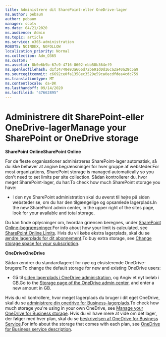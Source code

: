 ```yaml
---
title: Administrere dit SharePoint-eller OneDrive-lager
ms.author: pebaum
author: pebaum
manager: scotv
ms.date: 04/21/2020
ms.audience: Admin
ms.topic: article
ms.service: o365-administration
ROBOTS: NOINDEX, NOFOLLOW
localization_priority: Normal
ms.collection: Adm_O365
ms.custom: ''
ms.assetid: 8b0e6b9b-67c9-4716-8602-ebb58b364ef9
ms.openlocfilehash: d1f34740e93a666d72b691d0d16ca2a40a28c5a9
ms.sourcegitcommit: c6692ce0fa1358ec3529e59ca0ecdfdea4cdc759
ms.translationtype: MT
ms.contentlocale: da-DK
ms.lasthandoff: 09/14/2020
ms.locfileid: "47662895"
---
```

# <a name="manage-your-sharepoint-or-onedrive-storage"></a><span data-ttu-id="588f5-102">Administrere dit SharePoint-eller OneDrive-lager</span><span class="sxs-lookup"><span data-stu-id="588f5-102">Manage your SharePoint or OneDrive storage</span></span>

 <span data-ttu-id="588f5-103">**SharePoint Online**</span><span class="sxs-lookup"><span data-stu-id="588f5-103">**SharePoint Online**</span></span>
  
<span data-ttu-id="588f5-104">For de fleste organisationer administreres SharePoint-lager automatisk, så du ikke behøver at angive begrænsninger for hver gruppe af websteder.</span><span class="sxs-lookup"><span data-stu-id="588f5-104">For most organizations, SharePoint storage is managed automatically so you don't need to set limits per site collection.</span></span> <span data-ttu-id="588f5-105">Sådan kontrollerer du, hvor meget SharePoint-lager, du har:</span><span class="sxs-lookup"><span data-stu-id="588f5-105">To check how much SharePoint storage you have:</span></span>
  
- <span data-ttu-id="588f5-106">I den nye SharePoint administration skal du øverst til højre på siden websteder se, om du har den tilgængelige og opsamlede lagerplads.</span><span class="sxs-lookup"><span data-stu-id="588f5-106">In the new SharePoint admin center, in the upper right of the sites page, look for your available and total storage.</span></span>
    
<span data-ttu-id="588f5-107">Du kan finde oplysninger om, hvordan grænsen beregnes, under [SharePoint Online-begrænsninger](https://go.microsoft.com/fwlink/p/?LinkID=856113).</span><span class="sxs-lookup"><span data-stu-id="588f5-107">For info about how your limit is calculated, see [SharePoint Online Limits](https://go.microsoft.com/fwlink/p/?LinkID=856113).</span></span> <span data-ttu-id="588f5-108">Hvis du vil købe ekstra lagerplads, skal du se [ændre lagerplads for dit abonnement](https://go.microsoft.com/fwlink/?linkid=866428).</span><span class="sxs-lookup"><span data-stu-id="588f5-108">To buy extra storage, see [Change storage space for your subscription](https://go.microsoft.com/fwlink/?linkid=866428).</span></span>
  
 <span data-ttu-id="588f5-109">**OneDrive**</span><span class="sxs-lookup"><span data-stu-id="588f5-109">**OneDrive**</span></span>
  
<span data-ttu-id="588f5-110">Sådan ændrer du standardlageret for nye og eksisterende OneDrive-brugere:</span><span class="sxs-lookup"><span data-stu-id="588f5-110">To change the default storage for new and existing OneDrive users:</span></span>
  
- <span data-ttu-id="588f5-111">Gå til [siden lagerplads i OneDrive administration](https://admin.onedrive.com/?v=StorageSettings), og Angiv et nyt beløb i GB.</span><span class="sxs-lookup"><span data-stu-id="588f5-111">Go to the [Storage page of the OneDrive admin center](https://admin.onedrive.com/?v=StorageSettings), and enter a new amount in GB.</span></span>
    
<span data-ttu-id="588f5-112">Hvis du vil kontrollere, hvor meget lagerplads du bruger i dit eget OneDrive, skal du se [administrere din onedrive for Business-lagerplads](https://go.microsoft.com/fwlink/?linkid=866429).</span><span class="sxs-lookup"><span data-stu-id="588f5-112">To check how much storage you're using in your own OneDrive, see [Manage your OneDrive for Business storage](https://go.microsoft.com/fwlink/?linkid=866429).</span></span> <span data-ttu-id="588f5-113">Hvis du vil have mere at vide om det lager, der følger med hver plan, skal du se [beskrivelsen af OneDrive for Business Service](https://go.microsoft.com/fwlink/p/?LinkID=826071).</span><span class="sxs-lookup"><span data-stu-id="588f5-113">For info about the storage that comes with each plan, see [OneDrive for Business service description](https://go.microsoft.com/fwlink/p/?LinkID=826071).</span></span>
  

